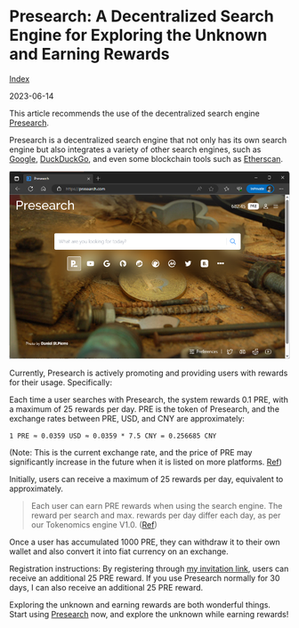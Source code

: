 # Presearch: A Decentralized Search Engine for Exploring the Unknown and Earning Rewards

[Index](index.md)

2023-06-14

This article recommends the use of the decentralized search engine [Presearch](https://presearch.org/signup?rid=2341760).

Presearch is a decentralized search engine that not only has its own search engine but also integrates a variety of other search engines, such as [Google](https://www.google.com), [DuckDuckGo](https://duckduckgo.com), and even some blockchain tools such as [Etherscan](https://etherscan.io/).

![Presearch Homepage](images/2023-06-14-212225-presearch-homepage.png)

Currently, Presearch is actively promoting and providing users with rewards for their usage. Specifically:

Each time a user searches with Presearch, the system rewards 0.1 PRE, with a maximum of 25 rewards per day. PRE is the token of Presearch, and the exchange rates between PRE, USD, and CNY are approximately:

```text
1 PRE ≈ 0.0359 USD ≈ 0.0359 * 7.5 CNY = 0.256685 CNY
```

(Note: This is the current exchange rate, and the price of PRE may significantly increase in the future when it is listed on more platforms. [Ref](https://coinmarketcap.com/currencies/presearch/))

Initially, users can receive a maximum of 25 rewards per day, equivalent to approximately.

> Each user can earn PRE rewards when using the search engine. The reward per search and max. rewards per day differ each day, as per our Tokenomics engine V1.0. ([Ref](https://support.presearch.io/support/solutions/articles/33000260038-how-do-pre-rewards-work-))

Once a user has accumulated 1000 PRE, they can withdraw it to their own wallet and also convert it into fiat currency on an exchange.

Registration instructions: By registering through [my invitation link](https://presearch.org/signup?rid=2341760), users can receive an additional 25 PRE reward. If you use Presearch normally for 30 days, I can also receive an additional 25 PRE reward.

Exploring the unknown and earning rewards are both wonderful things. Start using [Presearch](https://presearch.org/signup?rid=2341760) now, and explore the unknown while earning rewards!